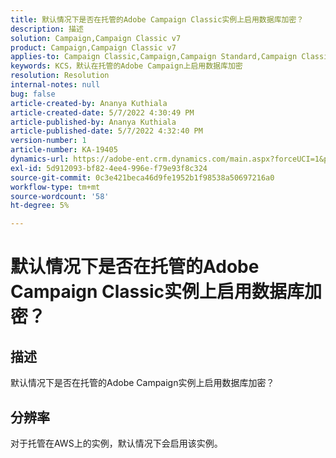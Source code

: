 ```yaml
---
title: 默认情况下是否在托管的Adobe Campaign Classic实例上启用数据库加密？
description: 描述
solution: Campaign,Campaign Classic v7
product: Campaign,Campaign Classic v7
applies-to: Campaign Classic,Campaign,Campaign Standard,Campaign Classic v7
keywords: KCS，默认在托管的Adobe Campaign上启用数据库加密
resolution: Resolution
internal-notes: null
bug: false
article-created-by: Ananya Kuthiala
article-created-date: 5/7/2022 4:30:49 PM
article-published-by: Ananya Kuthiala
article-published-date: 5/7/2022 4:32:40 PM
version-number: 1
article-number: KA-19405
dynamics-url: https://adobe-ent.crm.dynamics.com/main.aspx?forceUCI=1&pagetype=entityrecord&etn=knowledgearticle&id=06cb3a0a-23ce-ec11-a7b5-0022480a8e40
exl-id: 5d912093-bf82-4ee4-996e-f79e93f8c324
source-git-commit: 0c3e421beca46d9fe1952b1f98538a50697216a0
workflow-type: tm+mt
source-wordcount: '58'
ht-degree: 5%

---
```


# 默认情况下是否在托管的Adobe Campaign Classic实例上启用数据库加密？

## 描述

默认情况下是否在托管的Adobe Campaign实例上启用数据库加密？

## 分辨率


对于托管在AWS上的实例，默认情况下会启用该实例。

